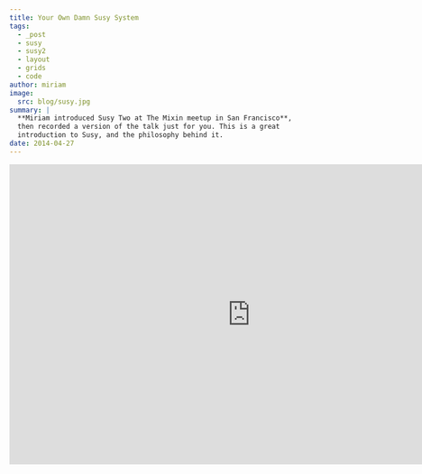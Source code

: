 ```yaml
---
title: Your Own Damn Susy System
tags:
  - _post
  - susy
  - susy2
  - layout
  - grids
  - code
author: miriam
image:
  src: blog/susy.jpg
summary: |
  **Miriam introduced Susy Two at The Mixin meetup in San Francisco**, and
  then recorded a version of the talk just for you. This is a great
  introduction to Susy, and the philosophy behind it.
date: 2014-04-27
---
```


<iframe src="https://player.vimeo.com/video/93045089?title=0&byline=0&portrait=0" width="853" height="533" frameborder="0" webkitallowfullscreen mozallowfullscreen allowfullscreen></iframe>
